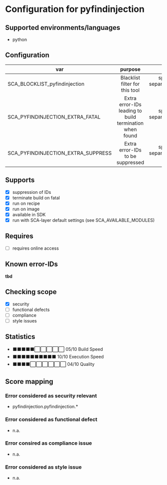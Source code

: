 # Configuration for pyfindinjection

## Supported environments/languages

* python

## Configuration

| var | purpose | type | default |
| ------------- |:-------------:| -----:| -----:
| SCA_BLOCKLIST_pyfindinjection | Blacklist filter for this tool | space-separated-list | ""
| SCA_PYFINDINJECTION_EXTRA_FATAL | Extra error-IDs leading to build termination when found | space-separated-list | ""
| SCA_PYFINDINJECTION_EXTRA_SUPPRESS | Extra error-IDs to be suppressed | space-separated-list | ""

## Supports

* [x] suppression of IDs
* [x] terminate build on fatal
* [x] run on recipe
* [x] run on image
* [x] available in SDK
* [x] run with SCA-layer default settings (see SCA_AVAILABLE_MODULES)

## Requires

* [ ] requires online access

## Known error-IDs

__tbd__

## Checking scope

* [x] security
* [ ] functional defects
* [ ] compliance
* [ ] style issues

## Statistics

* ⬛⬛⬛⬛⬛⬜⬜⬜⬜⬜ 05/10 Build Speed
* ⬛⬛⬛⬛⬛⬛⬛⬛⬛⬛ 10/10 Execution Speed
* ⬛⬛⬛⬛⬜⬜⬜⬜⬜⬜ 04/10 Quality

## Score mapping

### Error considered as security relevant

* pyfindinjection.pyfindinjection.*

### Error considered as functional defect

* n.a.

### Error consired as compliance issue

* n.a.

### Error considered as style issue

* n.a.
